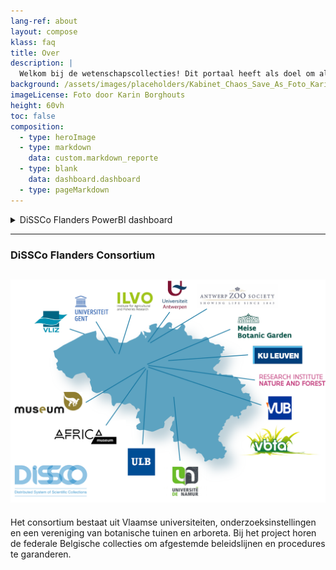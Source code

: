 ```yaml
---
lang-ref: about
layout: compose
klass: faq
title: Over
description: |
  Welkom bij de wetenschapscollecties! Dit portaal heeft als doel om alle gedigitaliseerde collecties gemakkelijk toegankelijk te maken en samenwerking te bevorderen voor onderzoek en innovatie. 
background: /assets/images/placeholders/Kabinet_Chaos_Save_As_Foto_Karin_Borghouts (1).jpg
imageLicense: Foto door Karin Borghouts
height: 60vh
toc: false
composition:
  - type: heroImage
  - type: markdown
    data: custom.markdown_reporte
  - type: blank
    data: dashboard.dashboard
  - type: pageMarkdown
---
```

<details markdown="1">

<summary>
DiSSCo Flanders PowerBI dashboard
</summary>
  
De DiSSCo Flanders use-case heeft regionale Vlaamse collecties onderzocht door middel van een enquête. Ondek hier de bevindingen van dit onderzoek naar natuurwetenschappelijke collecties en krijg inzicht in de historische en actuele staat van de biodiversiteit. Het gebruik van een PowerBI-dashboard voor de grafische weergave van de collecties verhoogt de zichtbaarheid ervan voor zowel wetenschappers als beleidsmakers. 

</details>

--------

### DiSSCo Flanders Consortium 

![alt text](/assets/images/placeholders/2_01_WEB_2_DiSSCo_1.png)
--

Het consortium bestaat uit Vlaamse universiteiten, onderzoeksinstellingen en een vereniging van botanische tuinen en arboreta. Bij het project horen de federale Belgische collecties om afgestemde beleidslijnen en procedures te garanderen. 
